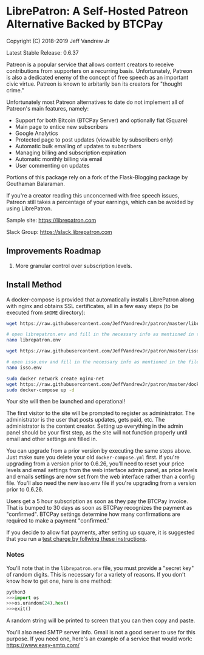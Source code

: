 <h1>LibrePatron: A Self-Hosted Patreon Alternative Backed by BTCPay</h1>

Copyright (C) 2018-2019 Jeff Vandrew Jr

Latest Stable Release: 0.6.37

Patreon is a popular service that allows content creators to receive contributions from supporters on a recurring basis. Unfortunately, Patreon is also a dedicated enemy of the concept of free speech as an important civic virtue. Patreon is known to arbitarily ban its creators for "thought crime."

Unfortunately most Patreon alternatives to date do not implement all of Patreon's main features, namely:

* Support for both Bitcoin (BTCPay Server) and optionally fiat (Square)
* Main page to entice new subscribers
* Google Analytics
* Protected page to post updates (viewable by subscribers only)
* Automatic bulk emailing of updates to subscribers
* Managing billing and subscription expiration
* Automatic monthly billing via email
* User commenting on updates

Portions of this package rely on a fork of the Flask-Blogging package by Gouthaman Balaraman.

If you're a creator reading this unconcerned with free speech issues, Patreon still takes a percentage of your earnings, which can be avoided by using LibrePatron.

Sample site: https://librepatron.com

Slack Group: https://slack.librepatron.com

<h2>Improvements Roadmap</h2>

1. More granular control over subscription levels.

<h2>Install Method</h2>

A docker-compose is provided that automatically installs LibrePatron along with nginx and obtains SSL certificates, all in a few easy steps (to be executed from `$HOME` directory):

```bash
wget https://raw.githubusercontent.com/JeffVandrewJr/patron/master/librepatron.env

# open librepatron.env and fill in the necessary info as mentioned in the file comments, and then save
nano librepatron.env

wget https://raw.githubusercontent.com/JeffVandrewJr/patron/master/isso.env

# open isso.env and fill in the necessary info as mentioned in the file comments, and then save
nano isso.env

sudo docker network create nginx-net
wget https://raw.githubusercontent.com/JeffVandrewJr/patron/master/docker-compose.yml
sudo docker-compose up -d
```
Your site will then be launched and operational! 

The first visitor to the site will be prompted to register as administrator. The administrator is the user that posts updates, gets paid, etc. The administrator is the content creator. Setting up everything in the admin panel should be your first step, as the site will not function properly until email and other settings are filled in.

You can upgrade from a prior version by executing the same steps above. Just make sure you delete your old `docker-compose.yml` first. if you're upgrading from a version prior to 0.6.26, you'll need to reset your price levels and email settings from the web interface admin panel, as price levels and emails settings are now set from the web interface rather than a config file. You'll also need the new isso.env file if you're upgrading from a version prior to 0.6.26.

Users get a 5 hour subscription as soon as they pay the BTCPay invoice. That is bumped to 30 days as soon as BTCPay recognizes the payment as "confirmed". BTCPay settings determine how many confirmations are required to make a payment "confirmed."

If you decide to allow fiat payments, after setting up square, it is suggested that you run a [test charge by follwing these instructions](https://github.com/JeffVandrewJr/patron/blob/master/test-charge.md).

<h3>Notes</h3>

You'll note that in the `librepatron.env` file, you must provide a "secret key" of random digits. This is necessary for a variety of reasons. If you don't know how to get one, here is one method:

```python
python3
>>>import os
>>>os.urandom(24).hex()
>>>exit()
```

A random string will be printed to screen that you can then copy and paste.

You'll also need SMTP server info. Gmail is not a good server to use for this purpose. If you need one, here's an example of a service that would work: https://www.easy-smtp.com/
